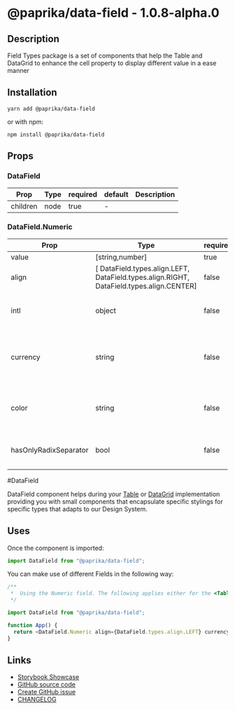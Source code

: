 <!-- start: Autogenerated - do not modify -->

# @paprika/data-field - 1.0.8-alpha.0

## Description

Field Types package is a set of components that help the Table and DataGrid to enhance the cell property to display different value in a ease manner

## Installation

```
yarn add @paprika/data-field
```

or with npm:

```
npm install @paprika/data-field
```

## Props

### DataField

| Prop     | Type | required | default | Description |
| -------- | ---- | -------- | ------- | ----------- |
| children | node | true     | -       |             |

### DataField.Numeric

| Prop                  | Type                                                                                     | required | default                     | Description                                                                                                                                   |
| --------------------- | ---------------------------------------------------------------------------------------- | -------- | --------------------------- | --------------------------------------------------------------------------------------------------------------------------------------------- |
| value                 | [string,number]                                                                          | true     | -                           | The value to be localize                                                                                                                      |
| align                 | [ DataField.types.align.LEFT, DataField.types.align.RIGHT, DataField.types.align.CENTER] | false    | DataField.types.align.RIGHT | Text alignment for the number default is right                                                                                                |
| intl                  | object                                                                                   | false    | {}                          | The window.Intl.numberFormat option object https://mzl.la/3iW0ioQ                                                                             |
| currency              | string                                                                                   | false    | null                        | When passing a currency string as 'EUR' or 'JPY' will display the correct currency symbol, is a short version instead of using the intl prop. |
| color                 | string                                                                                   | false    | null                        | Add a color to the number, accept any kind of html color #F60, rgba(100,100,100, 0.5), etc.                                                   |
| hasOnlyRadixSeparator | bool                                                                                     | false    | true                        | Controls if the number should be display with full delimiter or only the decimal separators                                                   |

<!-- end: Autogenerated - do not modify -->
<!-- content -->
<!-- content -->

#DataField

DataField component helps during your [Table](https://github.com/acl-services/paprika/tree/master/packages/Table) or [DataGrid](https://github.com/acl-services/paprika/tree/master/packages/DataGrid) implementation providing you with small components that encapsulate specific stylings for specific types that adapts to our Design System.

## Uses

Once the component is imported:

```js
import DataField from "@paprika/data-field";
```

You can make use of different Fields in the following way:

```js
/**
 *  Using the Numeric field. The following applies either for the <Table /> or <DataGrid /> component
 */

import DataField from "@paprika/data-field";

function App() {
  return <DataField.Numeric align={DataField.types.align.LEFT} currency="USD" number={1240} />;
}
```

<!-- eoContent -->

## Links

- [Storybook Showcase](https://paprika.highbond.com/?path=/story/table-datafield--showcase)
- [GitHub source code](https://github.com/acl-services/paprika/tree/master/packages/DataField/src)
- [Create GitHub issue](https://github.com/acl-services/paprika/issues/new?label=[]&title=@paprika/data-field%20[help]:%20your%20short%20description&body=%0A%23%20Help%20wanted%0A%0A%23%23%20Please%20write%20your%20question.%0A*A%20clear%20and%20concise%20description%20of%20what%20the%20question%20is*%0A%0A%23%23%20Additional%20context%0A*Add%20any%20other%20context%20or%20screenshots%20about%20your%20question%20here.*%0A)
- [CHANGELOG](https://github.com/acl-services/paprika/tree/master/packages/DataField/CHANGELOG.md)
